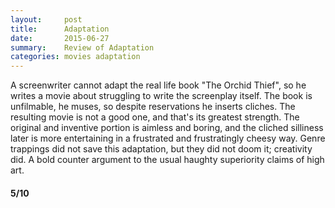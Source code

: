 ```yaml
---
layout:     post
title:      Adaptation
date:       2015-06-27
summary:    Review of Adaptation
categories: movies adaptation
---
```


A screenwriter cannot adapt the real life book "The Orchid Thief", so he writes a movie about struggling to write the screenplay itself. The book is unfilmable, he muses, so despite reservations he inserts cliches. The resulting movie is not a good one, and that's its greatest strength. The original and inventive portion is aimless and boring, and the cliched silliness later is more entertaining in a frustrated and frustratingly cheesy way. Genre trappings did not save this adaptation, but they did not doom it; creativity did. A bold counter argument to the usual haughty superiority claims of high art. 
#### 5/10
